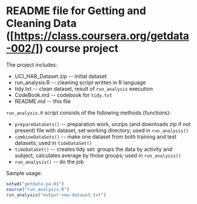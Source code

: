 README file for Getting and Cleaning Data ([https://class.coursera.org/getdata-002/]) course project
=============

The project includes:
* UCI_HAR_Dataset.zip -- initial dataset
* run_analysis.R -- cleaning script written in R language
* tidy.txt -- clean dataset, result of `run_analysis` execution
* CodeBook.md -- codebook for `tidy.txt`
* README.md -- this file


`run_analysis.R` script consists of the following methods (functions):
* `prepareDataSets()` -- preparation work, unzips (and downloads zip if not present) file with dataset, set working directory; used in `run_analysis()`
* `combineDataSets()` -- make one dataset from both training and test datasets; used in `tideDataSet()`
* `tideDataSet()` -- creates tidy set: groups the data by activity and subject, calculates average by those groups; used in `run_analysis()`
* `run_analysis()` -- do the job

Sample usage:

```R
setwd("getdata-pa-01")
source("run_analysis.R")
run_analysis("output-new-dataset.txt")
```
